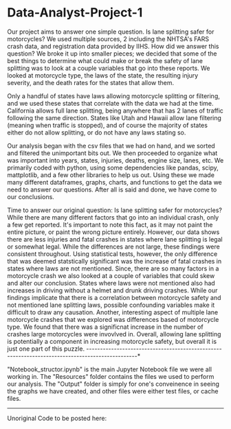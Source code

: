 # Data-Analyst-Project-1
Our project aims to answer one simple question. Is lane splitting safer for motorcycles? We used multiple sources, 2 including the NHTSA's FARS crash data, and registration data provided by IIHS. How did we answer this question? We broke it up into smaller pieces; we decided that some of the best things to determine what could make or break the safety of lane splitting was to look at a couple variables that go into these reports. We looked at motorcycle type, the laws of the state, the resulting injury severity, and the death rates for the states that allow them.

Only a handful of states have laws allowing motorcycle splitting or filtering, and we used these states that correlate with the data we had at the time. California allows full lane splitting, being anywhere that has 2 lanes of traffic following the same direction. States like Utah and Hawaii allow lane filtering (meaning when traffic is stopped), and of course the majority of states either do not allow splitting, or do not have any laws stating so.

Our analysis began with the csv files that we had on hand, and we sorted and filtered the unimportant bits out. We then proceeded to organize what was important into years, states, injuries, deaths, engine size, lanes, etc. We primarily coded with python, using some dependencies like pandas, scipy, mattplotlib, and a few other libraries to help us out. Using these we made many different dataframes, graphs, charts, and functions to get the data we need to answer our questions. After all is said and done, we have come to our conclusions.

Time to answer our original question: Is lane splitting safer for motorcycles? While there are many different factors that go into an individual crash, only a few get reported. It's important to note this fact, as it may not paint the entire picture, or paint the wrong picture entirely. However, our data shows there are less injuries and fatal crashes in states where lane splitting is legal or somewhat legal. While the differences are not large, these findings were consistent throughout. Using statistical tests, however, the only difference that was deemed statstically significant was the increase of fatal crashes in states where laws are not mentioned. Since, there are so many factors in a motorcycle crash we also looked at a couple of variables that could skew and alter our conclusion. States where laws were not mentioned also had increases in driving without a helmet and drunk driving crashes. While our findings implicate that there is a correlation between  motorcycle safety and not mentioned lane splitting laws, possible confounding variables make it difficult to draw any causation. Another, interesting aspect of multiple lane motorcycle crashes that we explored was differences based of motorcycle type. We found that there was a significnat increase in the number of crashes large motorcycles were invovlved in. Overall, allowing lane splitting is potentially a component in increasing motorcycle safety, but overall it is just one part of this puzzle.
------------------------------------------------------------------------------------------------*

"Notebook_structor.ipynb" is the main Jupyter Notebook file we were all working in. The "Resources" folder contains the files we used to perform our analysis. The "Output" folder is simply for one's conveinence in seeing the graphs we have created, and other files were either test files, or cache files.

------------------------------------------------------------------------------------------------

Unoriginal Code to be posted here:
